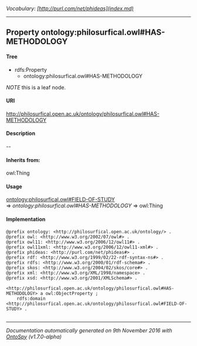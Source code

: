 _Vocabulary: [http://purl.com/net/phideas](index.md)_ 

---	
	




    


## Property ontology:philosurfical.owl#HAS-METHODOLOGY


#### Tree

* rdfs:Property
    * ontology:philosurfical.owl#HAS-METHODOLOGY





*NOTE* this is a leaf node.


#### URI
http://philosurfical.open.ac.uk/ontology/philosurfical.owl#HAS-METHODOLOGY

#### Description
--


#### Inherits from:
owl:Thing



#### Usage


[ontology:philosurfical.owl#FIELD-OF-STUDY](class-ontologyphilosurficalowlfield-of-study.md) 
=&gt;&nbsp;_ontology:philosurfical.owl#HAS-METHODOLOGY_&nbsp;=&gt;&nbsp;owl:Thing

#### Implementation
```
@prefix ontology: <http://philosurfical.open.ac.uk/ontology/> .
@prefix owl: <http://www.w3.org/2002/07/owl#> .
@prefix owl11: <http://www.w3.org/2006/12/owl11#> .
@prefix owl11xml: <http://www.w3.org/2006/12/owl11-xml#> .
@prefix phideas: <http://purl.com/net/phideas#> .
@prefix rdf: <http://www.w3.org/1999/02/22-rdf-syntax-ns#> .
@prefix rdfs: <http://www.w3.org/2000/01/rdf-schema#> .
@prefix skos: <http://www.w3.org/2004/02/skos/core#> .
@prefix xml: <http://www.w3.org/XML/1998/namespace> .
@prefix xsd: <http://www.w3.org/2001/XMLSchema#> .

<http://philosurfical.open.ac.uk/ontology/philosurfical.owl#HAS-METHODOLOGY> a owl:ObjectProperty ;
    rdfs:domain <http://philosurfical.open.ac.uk/ontology/philosurfical.owl#FIELD-OF-STUDY> .


```










---

_Documentation automatically generated on 9th November 2016 with [OntoSpy](http://ontospy.readthedocs.org/ "Open") (v1.7.0-alpha)_